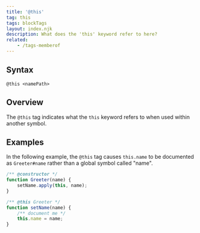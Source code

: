 ```yaml
---
title: '@this'
tag: this
tags: blockTags
layout: index.njk
description: What does the 'this' keyword refer to here?
related:
    - /tags-memberof
---
```


## Syntax

`@this <namePath>`


## Overview

The `@this` tag indicates what the `this` keyword refers to when used within another symbol.


## Examples

In the following example, the `@this` tag causes `this.name` to be documented as `Greeter#name`
rather than a global symbol called "name".

```js
/** @constructor */
function Greeter(name) {
    setName.apply(this, name);
}

/** @this Greeter */
function setName(name) {
    /** document me */
    this.name = name;
}
```
